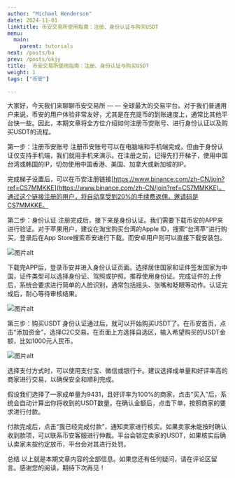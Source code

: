 ```yaml
---
author: "Michael Henderson"
date: 2024-11-01
linktitle: 币安交易所使用指南：注册、身份认证与购买USDT
menu:
  main:
    parent: tutorials
next: /posts/ba
prev: /posts/okjy
title:  币安交易所使用指南：注册、身份认证与购买USDT
weight: 1
tags: ["币安"]

---
```

大家好，今天我们来聊聊币安交易所 — — 全球最大的交易平台。对于我们普通用户来说，币安的用户体验非常友好，尤其是在充提币的到账速度上，通常比其他平台快一些。因此，本期文章将全方位介绍如何注册币安账号、进行身份认证以及购买USDT的流程。

第一步：注册币安账号
注册币安账号可以在电脑端和手机端完成，但由于身份认证仅支持手机端，我们就用手机来演示。在注册之前，记得先打开梯子，使用中国台湾或韩国的IP，切勿使用中国香港、美国、加拿大或新加坡的IP。

完成梯子设置后，可以在币安注册链接[https://www.binance.com/zh-CN/join?ref=CS7MMKKE](https://www.binance.com/zh-CN/join?ref=CS7MMKKE)。通过这个链接注册的用户，将自动享受到20%的手续费返佣，邀请码是CS7MMKKE。

第二步：身份认证
注册完成后，接下来是身份认证。我们需要下载币安的APP来进行验证。对于苹果用户，建议在淘宝购买台湾的Apple ID，搜索“台湾苹”进行购买，登录后在App Store搜索币安进行下载。而安卓用户则可以直接下载安装包。

![图片alt](https://ice.frostsky.com/2024/11/02/31fb3eaaf3775b4d076f2d85a9b7969f.png "图片title")

下载完APP后，登录币安并进入身份认证页面。选择居住国家和证件签发国家为中国，证件类型可以选择身份证、驾照或护照。推荐使用身份证。完成证件的上传后，系统会要求进行简单的人脸识别，通常包括摇头、张嘴和眨眼等动作。认证完成后，耐心等待审核结果。

![图片alt](https://ice.frostsky.com/2024/11/02/bcd2fac83a801d010cf6c24ab42d24f6.png "图片title")

第三步：购买USDT
身份认证通过后，就可以开始购买USDT了。在币安首页，点击“添加资金”，选择C2C交易。在页面上方选择自选区，输入希望购买的USDT金额，比如1000元人民币。

![图片alt](https://ice.frostsky.com/2024/11/02/63a30f81cf5ddb9934ec9ac0b0eb5eef.png "图片title")

选择支付方式时，可以使用支付宝、微信或银行卡。建议选择成单量和好评率高的商家进行交易，以确保安全和顺利完成。

假设我们选择了一家成单量为9431，且好评率为100%的商家，点击“买入”后，系统会自动计算出你将收到的USDT数量。在确认金额后，点击下单，按照商家的要求进行付款。

付款完成后，点击“我已经完成付款”，通知卖家进行核实。如果卖家未能按时确认收到款项，可以联系币安客服进行仲裁。平台会锁定卖家的USDT，如果核实后确认卖家未按约定放币，平台会对其进行处罚。

总结
以上就是本期文章内容的全部信息。如果您还有任何疑问，请在评论区留言。感谢您的阅读，期待下次再见！